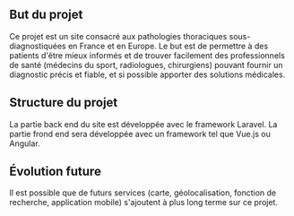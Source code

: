 ## But du projet
Ce projet est un site consacré aux pathologies thoraciques sous-diagnostiquées en France et en Europe. Le but est de permettre à des patients d'être mieux informés et de trouver facilement des professionnels de santé (médecins du sport, radiologues, chirurgiens) pouvant fournir un diagnostic précis et fiable, et si possible apporter des solutions médicales. 

## Structure du projet
La partie back end du site est développée avec le framework Laravel. 
La partie frond end sera développée avec un framework tel que Vue.js ou Angular. 

## Évolution future 
Il est possible que de futurs services (carte, géolocalisation, fonction de recherche, application mobile) s'ajoutent à plus long terme sur ce projet. 

